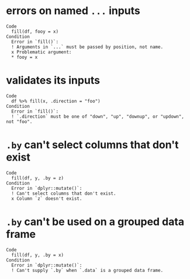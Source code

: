# errors on named `...` inputs

    Code
      fill(df, fooy = x)
    Condition
      Error in `fill()`:
      ! Arguments in `...` must be passed by position, not name.
      x Problematic argument:
      * fooy = x

# validates its inputs

    Code
      df %>% fill(x, .direction = "foo")
    Condition
      Error in `fill()`:
      ! `.direction` must be one of "down", "up", "downup", or "updown", not "foo".

# `.by` can't select columns that don't exist

    Code
      fill(df, y, .by = z)
    Condition
      Error in `dplyr::mutate()`:
      ! Can't select columns that don't exist.
      x Column `z` doesn't exist.

# `.by` can't be used on a grouped data frame

    Code
      fill(df, y, .by = x)
    Condition
      Error in `dplyr::mutate()`:
      ! Can't supply `.by` when `.data` is a grouped data frame.

